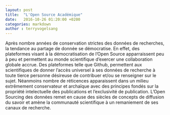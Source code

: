 ```yaml
---
layout: post
title:  "L'Open Source Académique"
date:   2016-10-26 01:20:00 +0200
categories: markdown
author : terryvogelsang
---
```


Après nombre années de conservation strictes des données de recherches, la tendance au partage de donnée se démocratise. En effet, des plateformes visant à la démocratisation de l’Open Source apparraissent peu à peu et permettent au monde scientifique d’exercer une collaboration globale accrue.
Des plateformes telle que Github, permettent aux scientifiques de donner l’accès universel à ses données de recherche à toute tierce personne désireuse de contribuer et/ou se renseigner sur le sujet.
Néanmoins nombre de réticences apparaissent dans un milieu extrêmement conservateur et archaïque avec des principes fondés sur la propriété intelectuelle des publications et l’exclusivité de publication. L’Open Sourcing des données remet en cause des siècles de concepts de diffusion du savoir et amène la communauté scientifique à un remaniement de ses canaux de recherche.
